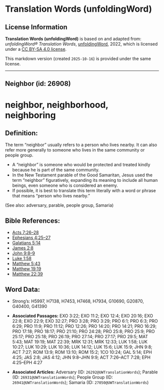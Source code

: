 # Translation Words (unfoldingWord)

## License Information

**Translation Words (unfoldingWord)** is based on and adapted from: _unfoldingWord® Translation Words_, [unfoldingWord](https://unfoldingword.org/utw), 2022, which is licensed under a [CC BY-SA 4.0 license](https://creativecommons.org/licenses/by-sa/4.0/legalcode.en).

This markdown version (created `2025-10-16`) is provided under the same license.



--------------------------------

## Neighbor (id: 26908)

neighbor, neighborhood, neighboring
===================================

Definition:
-----------

The term “neighbor” usually refers to a person who lives nearby. It can also refer more generally to someone who lives in the same community or people group.

* A “neighbor” is someone who would be protected and treated kindly because he is part of the same community.
* In the New Testament parable of the Good Samaritan, Jesus used the term “neighbor” figuratively, expanding its meaning to include all human beings, even someone who is considered an enemy.
* If possible, it is best to translate this term literally with a word or phrase that means “person who lives nearby.”

(See also: adversary, parable, people group, Samaria)

Bible References:
-----------------

* [Acts 7:26–28](https://ref.ly/Acts7:26-Acts7:28)
* [Ephesians 4:25–27](https://ref.ly/Eph4:25-Eph4:27)
* [Galatians 5:14](https://ref.ly/Gal5:14)
* [James 2:8](https://ref.ly/Jas2:8)
* [John 9:8–9](https://ref.ly/John9:8-John9:9)
* [Luke 1:58](https://ref.ly/Luke1:58)
* [Matthew 5:43](https://ref.ly/Matt5:43)
* [Matthew 19:19](https://ref.ly/Matt19:19)
* [Matthew 22:39](https://ref.ly/Matt22:39)

Word Data:
----------

* Strong’s: H5997, H7138, H7453, H7468, H7934, G10690, G20870, G40400, G41390

* **Associated Passages:** EXO 3:22; EXO 11:2; EXO 12:4; EXO 20:16; EXO 22:8; EXO 22:9; EXO 32:27; PRO 3:28; PRO 3:29; PRO 6:1; PRO 6:3; PRO 6:29; PRO 11:9; PRO 11:12; PRO 12:26; PRO 14:20; PRO 14:21; PRO 16:29; PRO 17:18; PRO 18:17; PRO 21:10; PRO 24:28; PRO 25:8; PRO 25:9; PRO 25:17; PRO 25:18; PRO 26:19; PRO 27:14; PRO 27:17; PRO 29:5; MAT 5:43; MAT 19:19; MAT 22:39; MRK 12:31; MRK 12:33; LUK 1:58; LUK 10:27; LUK 10:29; LUK 10:36; LUK 14:12; LUK 15:6; LUK 15:9; JHN 9:8; ACT 7:27; ROM 13:9; ROM 13:10; ROM 15:2; 1CO 10:24; GAL 5:14; EPH 4:25; JAS 2:8; JAS 4:12; JHN 9:8–JHN 9:9; ACT 7:26–ACT 7:28; EPH 4:25–EPH 4:27
* **Associated Articles:** Adversary (ID: `26292@UWTranslationWords`); Parable (ID: `26931@UWTranslationWords`); People Group (ID: `26941@UWTranslationWords`); Samaria (ID: `27050@UWTranslationWords`)

